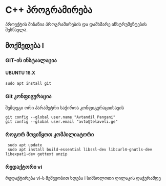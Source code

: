 # C++ პროგრამირება

პროექტის მიზანია პროგრამირების და დამხმარე ინსტრუმენტების შესწავლა.

## მოქმედება I
### GIT-ის ინსტაალაცია
#### UBUNTU 16.X
    sudo apt install git
    
### Git კონფიგურაცია

შემდეგი ორი პარამეტრი საჭიროა კონფიგურაციისავის

    git config --global user.name "Avtandil Pangani"
    git config --global user.email "avto@telaveli.ge"


### როგორ მოვიწყოთ კომპილიატორი
 

     sudo apt update
     sudo apt install build-essential libssl-dev libcurl4-gnutls-dev libexpat1-dev gettext unzip


### რედაქტორი vi
რედაქტირება vi-ს მეშვეობით ხდება i სიმბოლოთი <Esc> ღილაკის დაჭერამდე




 
